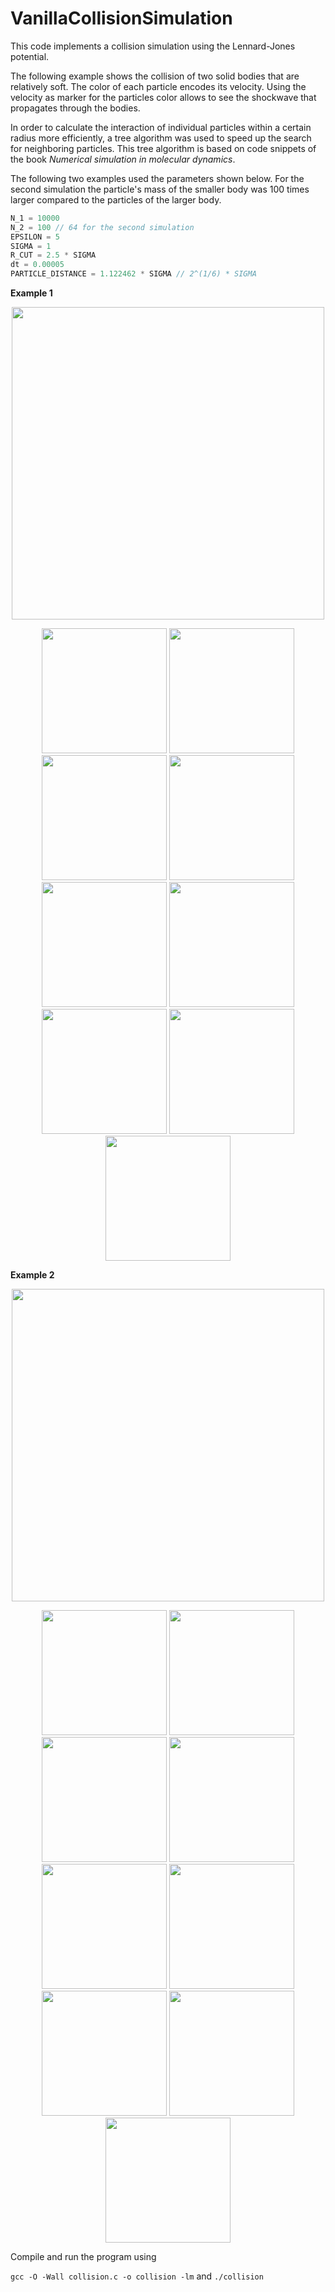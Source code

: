 # VanillaCollisionSimulation

This code implements a collision simulation using the Lennard-Jones potential.

The following example shows the collision of two solid bodies that are relatively soft. The color of each particle encodes its velocity. Using the velocity as marker for the particles color allows to see the shockwave that propagates through the bodies.

In order to calculate the interaction of individual particles within a certain radius more efficiently, a tree algorithm was used to speed up the search for neighboring particles. This tree algorithm is based on code snippets of the book *Numerical simulation in molecular dynamics*.

The following two examples used the parameters shown below. For the second simulation the particle's mass of the smaller body was 100 times larger compared to the particles of the larger body.

```cpp
N_1 = 10000
N_2 = 100 // 64 for the second simulation
EPSILON = 5
SIGMA = 1
R_CUT = 2.5 * SIGMA
dt = 0.00005
PARTICLE_DISTANCE = 1.122462 * SIGMA // 2^(1/6) * SIGMA
```

**Example 1**

<p align="center">
<img src="https://github.com/KaiFabi/VanillaCollisionSimulation/blob/master/result_1.gif" height="500">
</p>

<div align="center">
<img src="https://github.com/KaiFabi/VanillaCollisionSimulation/blob/master/res-0.png" height="200">
<img src="https://github.com/KaiFabi/VanillaCollisionSimulation/blob/master/res-1.png" height="200">
<img src="https://github.com/KaiFabi/VanillaCollisionSimulation/blob/master/res-2.png" height="200">
<img src="https://github.com/KaiFabi/VanillaCollisionSimulation/blob/master/res-3.png" height="200">
<img src="https://github.com/KaiFabi/VanillaCollisionSimulation/blob/master/res-4.png" height="200">
<img src="https://github.com/KaiFabi/VanillaCollisionSimulation/blob/master/res-5.png" height="200">
<img src="https://github.com/KaiFabi/VanillaCollisionSimulation/blob/master/res-6.png" height="200">
<img src="https://github.com/KaiFabi/VanillaCollisionSimulation/blob/master/res-7.png" height="200">
<img src="https://github.com/KaiFabi/VanillaCollisionSimulation/blob/master/res-8.png" height="200">
</div>

**Example 2**

<p align="center">
<img src="https://github.com/KaiFabi/VanillaCollisionSimulation/blob/master/result_sim_2.gif" height="500">
</p>

<div align="center">
<img src="https://github.com/KaiFabi/VanillaCollisionSimulation/blob/master/res_sim_2_1.png" height="200">
<img src="https://github.com/KaiFabi/VanillaCollisionSimulation/blob/master/res_sim_2_2.png" height="200">
<img src="https://github.com/KaiFabi/VanillaCollisionSimulation/blob/master/res_sim_2_3.png" height="200">
<img src="https://github.com/KaiFabi/VanillaCollisionSimulation/blob/master/res_sim_2_4.png" height="200">
<img src="https://github.com/KaiFabi/VanillaCollisionSimulation/blob/master/res_sim_2_5.png" height="200">
<img src="https://github.com/KaiFabi/VanillaCollisionSimulation/blob/master/res_sim_2_6.png" height="200">
<img src="https://github.com/KaiFabi/VanillaCollisionSimulation/blob/master/res_sim_2_7.png" height="200">
<img src="https://github.com/KaiFabi/VanillaCollisionSimulation/blob/master/res_sim_2_8.png" height="200">
<img src="https://github.com/KaiFabi/VanillaCollisionSimulation/blob/master/res_sim_2_9.png" height="200">
</div>

Compile and run the program using

`gcc -O -Wall collision.c -o collision -lm` and `./collision`
